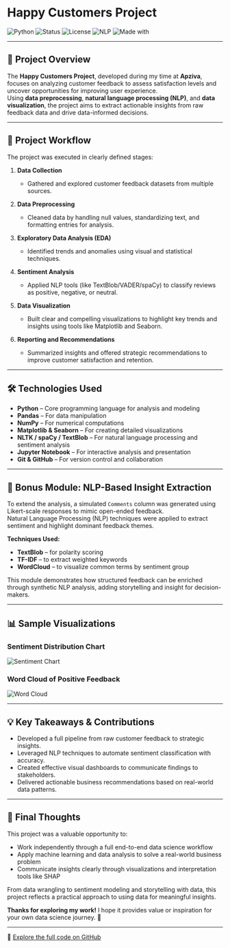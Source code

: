 # Happy Customers Project

![Python](https://img.shields.io/badge/Python-3.11-blue.svg)
![Status](https://img.shields.io/badge/Status-Completed-brightgreen)
![License](https://img.shields.io/badge/License-MIT-blue)
![NLP](https://img.shields.io/badge/Bonus-NLP_Analysis-ff69b4)
![Made with](https://img.shields.io/badge/Made%20With-%E2%9D%A4%EF%B8%8F%20by%20Alvin-lightgrey)

---

## 📝 Project Overview

The **Happy Customers Project**, developed during my time at **Apziva**, focuses on analyzing customer feedback to assess satisfaction levels and uncover opportunities for improving user experience.  
Using **data preprocessing**, **natural language processing (NLP)**, and **data visualization**, the project aims to extract actionable insights from raw feedback data and drive data-informed decisions.

---

## 🔄 Project Workflow

The project was executed in clearly defined stages:

1. **Data Collection**  
   - Gathered and explored customer feedback datasets from multiple sources.

2. **Data Preprocessing**  
   - Cleaned data by handling null values, standardizing text, and formatting entries for analysis.

3. **Exploratory Data Analysis (EDA)**  
   - Identified trends and anomalies using visual and statistical techniques.

4. **Sentiment Analysis**  
   - Applied NLP tools (like TextBlob/VADER/spaCy) to classify reviews as positive, negative, or neutral.

5. **Data Visualization**  
   - Built clear and compelling visualizations to highlight key trends and insights using tools like Matplotlib and Seaborn.

6. **Reporting and Recommendations**  
   - Summarized insights and offered strategic recommendations to improve customer satisfaction and retention.

---

## 🛠️ Technologies Used

- **Python** – Core programming language for analysis and modeling  
- **Pandas** – For data manipulation  
- **NumPy** – For numerical computations  
- **Matplotlib & Seaborn** – For creating detailed visualizations  
- **NLTK / spaCy / TextBlob** – For natural language processing and sentiment analysis  
- **Jupyter Notebook** – For interactive analysis and presentation  
- **Git & GitHub** – For version control and collaboration  

---

## 🎁 Bonus Module: NLP-Based Insight Extraction

To extend the analysis, a simulated `Comments` column was generated using Likert-scale responses to mimic open-ended feedback.  
Natural Language Processing (NLP) techniques were applied to extract sentiment and highlight dominant feedback themes.

**Techniques Used:**
- **TextBlob** – for polarity scoring  
- **TF-IDF** – to extract weighted keywords  
- **WordCloud** – to visualize common terms by sentiment group

This module demonstrates how structured feedback can be enriched through synthetic NLP analysis, adding storytelling and insight for decision-makers.

---

## 📊 Sample Visualizations

### Sentiment Distribution Chart
![Sentiment Chart](images/sentiment_distribution.png)

### Word Cloud of Positive Feedback
![Word Cloud](images/wordcloud_positive.png)

---

## 💡 Key Takeaways & Contributions

- Developed a full pipeline from raw customer feedback to strategic insights.
- Leveraged NLP techniques to automate sentiment classification with accuracy.
- Created effective visual dashboards to communicate findings to stakeholders.
- Delivered actionable business recommendations based on real-world data patterns.

---

## 🙌 Final Thoughts

This project was a valuable opportunity to:
- Work independently through a full end-to-end data science workflow  
- Apply machine learning and data analysis to solve a real-world business problem  
- Communicate insights clearly through visualizations and interpretation tools like SHAP  

From data wrangling to sentiment modeling and storytelling with data, this project reflects a practical approach to using data for meaningful insights.

**Thanks for exploring my work!** I hope it provides value or inspiration for your own data science journey. 🚀




---

📁 [Explore the full code on GitHub](https://github.com/AlvinSMoyo/AlvinM_KpEVXA8fWeQhuv6f)

